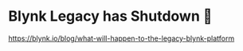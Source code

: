 <h1>Blynk Legacy has Shutdown 🥲</h1>

https://blynk.io/blog/what-will-happen-to-the-legacy-blynk-platform
